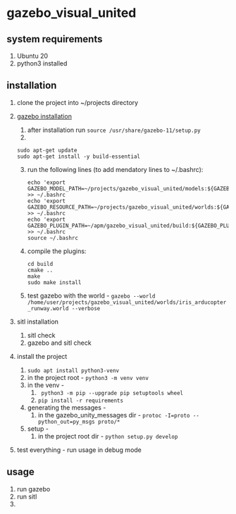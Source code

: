 # gazebo_visual_united
## system requirements
1. Ubuntu 20 
2. python3 installed 

## installation 
1. clone the project into ~/projects directory 
2. [gazebo installation](http://gazebosim.org/tutorials?tut=install_ubuntu)
   1. after installation run ```source /usr/share/gazebo-11/setup.py```
   2. 
   ```
   sudo apt-get update 
   sudo apt-get install -y build-essential
   ```
   3. run the following lines (to add mendatory lines to ~/.bashrc):
       ```
       echo 'export GAZEBO_MODEL_PATH=~/projects/gazebo_visual_united/models:${GAZEBO_MODEL_PATH}' >> ~/.bashrc
       echo 'export GAZEBO_RESOURCE_PATH=~/projects/gazebo_visual_united/worlds:${GAZEBO_RESOURCE_PATH}' >> ~/.bashrc
       echo 'export GAZEBO_PLUGIN_PATH=~/apm/gazebo_visual_united/build:${GAZEBO_PLUGIN_PATH}' >> ~/.bashrc
       source ~/.bashrc
       ```

    4. compile the plugins:
       ```
       cd build
       cmake ..
       make
       sudo make install
       ```
   3. test gazebo with the world - ```gazebo --world /home/user/projects/gazebo_visual_united/worlds/iris_arducopter_runway.world --verbose```

3. sitl installation
   1. sitl check
   2. gazebo and sitl check   
4. install the project  
   1. ```sudo apt install python3-venv```
   2. in the project root - ```python3 -m venv venv```
   3. in the venv - 
      1. ``` python3 -m pip --upgrade pip setuptools wheel```
      2. ```pip install -r requirements```
   4. generating the messages - 
      1. in the gazebo_unity_messages dir - ```protoc -I=proto --python_out=py_msgs proto/*```
   5. setup - 
      1. in the project root dir - ```python setup.py develop```  
5. test everything - run usage in debug mode 


## usage
1. run gazebo 
2. run sitl 
3. 